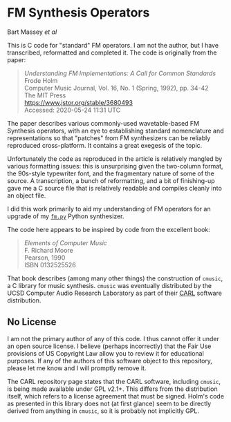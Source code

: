 # FM Synthesis Operators
Bart Massey *et al*

This is C code for "standard" FM operators. I am not the
author, but I have transcribed, reformatted and completed
it. The code is originally from the paper:

> *Understanding FM Implementations: A Call for Common Standards*  
> Frode Holm  
> Computer Music Journal, Vol. 16, No. 1 (Spring, 1992), pp. 34-42  
> The MIT Press  
> https://www.jstor.org/stable/3680493  
> Accessed: 2020-05-24 11:31 UTC

The paper describes various commonly-used wavetable-based FM
Synthesis operators, with an eye to establishing standard
nomenclature and representations so that "patches" from FM
synthesizers can be reliably reproduced cross-platform. It
contains a great exegesis of the topic.

Unfortunately the code as reproduced in the article is
relatively mangled by various formatting issues: this is
unsurprising given the two-column format, the 90s-style
typewriter font, and the fragmentary nature of some of the
source. A transcription, a bunch of reformatting, and a bit
of finishing-up gave me a C source file that is relatively
readable and compiles cleanly into an object file.

I did this work primarily to aid my understanding of FM
operators for an upgrade of my
[`fm.py`](http://github.com/pdx-cs-sound/fm) Python
synthesizer.

The code here appears to be inspired by code from the
excellent book:

> *Elements of Computer Music*  
> F. Richard Moore  
> Pearson, 1990  
> ISBN 0132525526

That book describes (among many other things) the
construction of `cmusic`, a C library for music
synthesis. `cmusic` was eventually distributed by the UCSD
Computer Audio Research Laboratory as part of their
[CARL](http://yadegari.org/carl.html) software distribution.

## No License

I am not the primary author of any of this code. I thus
cannot offer it under an open source license. I believe
(perhaps incorrectly) that the Fair Use provisions of US
Copyright Law allow you to review it for educational
purposes. If any of the authors of this software object to
this repository, please let me know and I will promptly
remove it.

The CARL repository page states that the CARL software,
including `cmusic`, is being made available under GPL
v2.1+. This differs from the distribution itself, which
refers to a license agreement that must be signed. Holm's
code as presented in this library does not (at first glance)
seem to be directly derived from anything in `cmusic`, so it
is probably not implicitly GPL.
